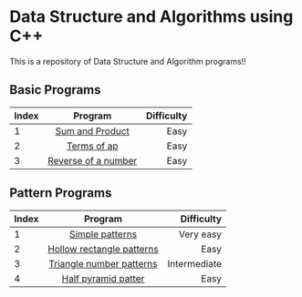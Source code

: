 <h1>Data Structure and Algorithms using C++ </h1>
This is a repository of Data Structure and Algorithm programs!!
<h2>Basic Programs</h2>

|Index| Program|Difficulty|
|:-----|:------:|---------:|
|1| <a href ="https://github.com/anchalsinghrajput/Cpp/blob/main/coding%20ninjas/01%20sum%20and%20product.cpp">Sum and Product</a>|Easy|
|2| <a href ="https://github.com/anchalsinghrajput/Cpp/blob/main/coding%20ninjas/02%20terms%20of%20ap%20.cpp">Terms of ap</a>|Easy|
|3| <a href ="https://github.com/anchalsinghrajput/Cpp/blob/main/coding%20ninjas/03%20reverse%20of%20a%20number%20.cpp">Reverse of a number</a>|Easy|

<h2>Pattern Programs</h2>

|Index| Program|Difficulty|
|:-----|:------:|---------:|
|1| <a href ="https://github.com/anchalsinghrajput/Cpp/blob/main/patterns/simple%20pattern.cpp">Simple patterns</a>|Very easy|
|2| <a href ="https://github.com/anchalsinghrajput/Cpp/blob/main/patterns/2%20Hollow%20rectangle%20pattern.cpp">Hollow rectangle patterns</a>|Easy|
|3| <a href ="https://github.com/anchalsinghrajput/Cpp/blob/main/patterns/01%20triangle%20number%20pattern%20.cpp">Triangle number patterns</a>|Intermediate|
|4| <a href ="https://github.com/anchalsinghrajput/Cpp/blob/main/patterns/3%20half%20pyramid%20patterns.cpp">Half pyramid patter </a>|Easy|
  
